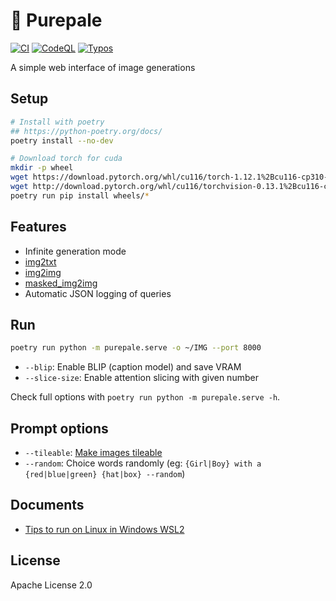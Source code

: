 
# 🎨 Purepale

[![CI](https://github.com/shirayu/purepale/actions/workflows/ci.yml/badge.svg)](https://github.com/shirayu/purepale/actions/workflows/ci.yml)
[![CodeQL](https://github.com/shirayu/purepale/actions/workflows/codeql-analysis.yml/badge.svg)](https://github.com/shirayu/purepale/actions/workflows/codeql-analysis.yml)
[![Typos](https://github.com/shirayu/purepale/actions/workflows/typos.yml/badge.svg)](https://github.com/shirayu/purepale/actions/workflows/typos.yml)

A simple web interface of image generations

## Setup

```bash
# Install with poetry
## https://python-poetry.org/docs/
poetry install --no-dev

# Download torch for cuda
mkdir -p wheel
wget https://download.pytorch.org/whl/cu116/torch-1.12.1%2Bcu116-cp310-cp310-linux_x86_64.whl -P wheel
wget http://download.pytorch.org/whl/cu116/torchvision-0.13.1%2Bcu116-cp310-cp310-linux_x86_64.whl -P wheel
poetry run pip install wheels/*
```

## Features

- Infinite generation mode
- [img2txt](https://twitter.com/shirayu/status/1564242586738790406)
- [img2img](https://twitter.com/shirayu/status/1563138353201291266)
- [masked_img2img](https://twitter.com/shirayu/status/1563466297668935680)
- Automatic JSON logging of queries

## Run

```bash
poetry run python -m purepale.serve -o ~/IMG --port 8000
```

- ``--blip``: Enable BLIP (caption model) and save VRAM
- ``--slice-size``: Enable attention slicing with given number

Check full options with ``poetry run python -m purepale.serve -h``.

## Prompt options

- ``--tileable``: [Make images tileable](https://twitter.com/shirayu/status/1563907466131537920)
- ``--random``: Choice words randomly (eg: ``{Girl|Boy} with a {red|blue|green} {hat|box} --random``)

## Documents

- [Tips to run on Linux in Windows WSL2](docs/wsl2.md)

## License

Apache License 2.0
